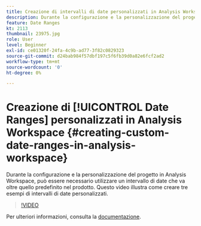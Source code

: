 ```yaml
---
title: Creazione di intervalli di date personalizzati in Analysis Workspace
description: Durante la configurazione e la personalizzazione del progetto in Analysis Workspace, può essere necessario utilizzare un intervallo di date che va oltre quello predefinito nel prodotto. Questo video illustra come creare tre esempi di intervalli di date personalizzati.
feature: Date Ranges
kt: 2113
thumbnail: 23975.jpg
role: User
level: Beginner
exl-id: ce01320f-24fa-4c9b-ad77-3f82c0829323
source-git-commit: d24bab984f57dbf197c5f6fb39d0a82e6fcf2ad2
workflow-type: tm+mt
source-wordcount: '0'
ht-degree: 0%

---
```


# Creazione di [!UICONTROL Date Ranges] personalizzati in Analysis Workspace {#creating-custom-date-ranges-in-analysis-workspace}

Durante la configurazione e la personalizzazione del progetto in Analysis Workspace, può essere necessario utilizzare un intervallo di date che va oltre quello predefinito nel prodotto. Questo video illustra come creare tre esempi di intervalli di date personalizzati.

>[!VIDEO](https://video.tv.adobe.com/v/329392/?quality=12&learn=on&captions=ita)

Per ulteriori informazioni, consulta la [documentazione](https://experienceleague.adobe.com/docs/analytics/analyze/analysis-workspace/components/calendar-date-ranges/custom-date-ranges.html?lang=it).
